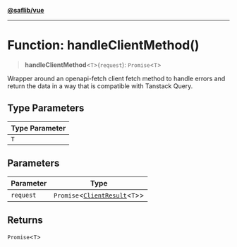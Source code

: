 [**@saflib/vue**](../../../../index.md)

***

# Function: handleClientMethod()

> **handleClientMethod**\<`T`\>(`request`): `Promise`\<`T`\>

Wrapper around an openapi-fetch client fetch method to handle errors and return the data in a way that is compatible with Tanstack Query.

## Type Parameters

| Type Parameter |
| ------ |
| `T` |

## Parameters

| Parameter | Type |
| ------ | ------ |
| `request` | `Promise`\<[`ClientResult`](../interfaces/ClientResult.md)\<`T`\>\> |

## Returns

`Promise`\<`T`\>
